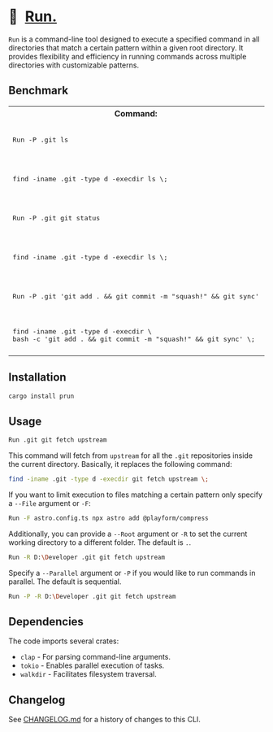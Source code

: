 # 🍺 [Run.]

`Run` is a command-line tool designed to execute a specified command in all
directories that match a certain pattern within a given root directory. It
provides flexibility and efficiency in running commands across multiple
directories with customizable patterns.

[Run]: https://crates.io/crates/prun

## Benchmark

<table>
	<tr>
		<th>Command:</th>
		<th>Time:</th>
	</tr>
	<tr>
		<td>
			<pre>Run -P .git ls</pre>
		</td>
		<td>
			<pre>real    0m9.441s
user    0m0.030s
sys     0m0.046s</pre>
		</td>
	</tr>
	<tr>
		<td>
			<pre>find -iname .git -type d -execdir ls \;</pre>
		</td>
		<td>
			<pre>real    0m14.293s +5s
user    0m4.645s +4s
sys     0m8.937s +8s</pre>
		</td>
	</tr>
	<tr>
		<td>
			<pre>Run -P .git git status</pre>
		</td>
		<td>
			<pre>real    0m24.146s
user    0m0.030s
sys     0m0.062s</pre>
		</td>
	</tr>
	<tr>
		<td>
			<pre>find -iname .git -type d -execdir ls \;</pre>
		</td>
		<td>
			<pre>real    0m28.584s +4s
user    0m4.695s +4s
sys     0m8.354s +8s</pre>
		</td>
	</tr>
	<tr>
		<td>
			<pre>Run -P .git 'git add . && git commit -m "squash!" && git sync'</pre>
		</td>
		<td>
			<pre>real    0m33.813s
user    0m0.015s
sys     0m0.060s</pre>
		</td>
	</tr>
	<tr>
		<td>
			<pre>find -iname .git -type d -execdir \
bash -c 'git add . && git commit -m "squash!" && git sync' \;</pre>
		</td>
		<td>
			<pre>real    0m53.122s +20s
user    0m9.449s +9s
sys     0m14.442s +14s</pre>
		</td>
	</tr>
</table>

## Installation

```sh
cargo install prun
```

## Usage

```sh
Run .git git fetch upstream
```

This command will fetch from `upstream` for all the `.git` repositories inside
the current directory. Basically, it replaces the following command:

```sh
find -iname .git -type d -execdir git fetch upstream \;
```

If you want to limit execution to files matching a certain pattern only specify
a `--File` argument or `-F`:

```sh
Run -F astro.config.ts npx astro add @playform/compress
```

Additionally, you can provide a `--Root` argument or `-R` to set the current
working directory to a different folder. The default is `.`.

```sh
Run -R D:\Developer .git git fetch upstream
```

Specify a `--Parallel` argument or `-P` if you would like to run commands in
parallel. The default is sequential.

```sh
Run -P -R D:\Developer .git git fetch upstream
```

## Dependencies

The code imports several crates:

-   `clap` - For parsing command-line arguments.
-   `tokio` - Enables parallel execution of tasks.
-   `walkdir` - Facilitates filesystem traversal.

[Run.]: https://crates.io/crates/prun

## Changelog

See [CHANGELOG.md](CHANGELOG.md) for a history of changes to this CLI.
